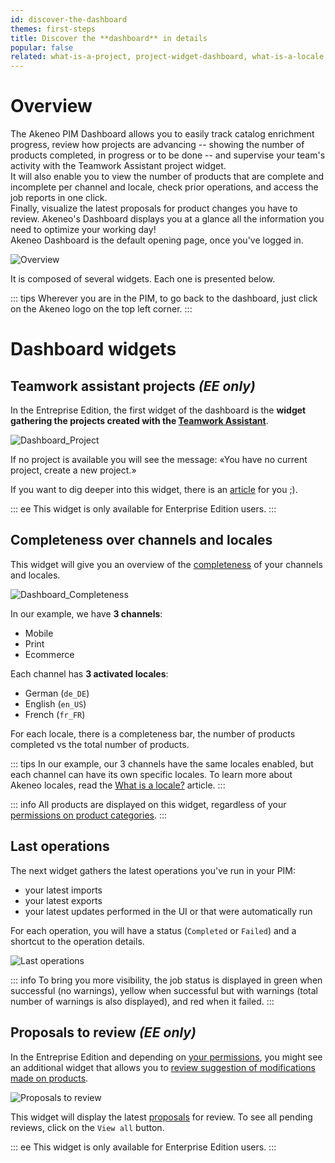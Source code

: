 ```yaml
---
id: discover-the-dashboard
themes: first-steps
title: Discover the **dashboard** in details
popular: false
related: what-is-a-project, project-widget-dashboard, what-is-a-locale, imports, exports, review-products-proposals, access-rights-on-products
---
```


# Overview

The Akeneo PIM Dashboard allows you to easily track catalog enrichment progress, review how projects are advancing -- showing the number of products completed, in progress or to be done -- and supervise your team's activity with the Teamwork Assistant project widget.   
It will also enable you to view the number of products that are complete and incomplete per channel and locale, check prior operations, and access the job reports in one click.    
Finally, visualize the latest proposals for product changes you have to review. Akeneo's Dashboard displays you at a glance all the information you need to optimize your working day!    
Akeneo Dashboard is the default opening page, once you've logged in.

![Overview](../img/Dashboard.png)

It is composed of several widgets. Each one is presented below.

::: tips
Wherever you are in the PIM, to go back to the dashboard, just click on the Akeneo logo on the top left corner.
:::

# Dashboard widgets

## Teamwork assistant projects _(EE only)_

In the Entreprise Edition, the first widget of the dashboard is the **widget gathering the projects created with the [Teamwork Assistant](what-is-a-project.html)**.

![Dashboard_Project](../img/Dashboard_Project.png)

If no project is available you will see the message: «You have no current project, create a new project.»

If you want to dig deeper into this widget, there is an [article](project-widget-dashboard.html) for you ;).

::: ee
This widget is only available for Enterprise Edition users.
:::

## Completeness over channels and locales

This widget will give you an overview of the [completeness](what-is-the-completeness.html) of your channels and locales.

![Dashboard_Completeness](../img/Dashboard_Completeness.png)

In our example, we have **3 channels**:
- Mobile
- Print
- Ecommerce

Each channel has **3 activated locales**:
- German (`de_DE`)
- English (`en_US`)
- French (`fr_FR`)

For each locale, there is a completeness bar, the number of products completed vs the total number of products.

::: tips
In our example, our 3 channels have the same locales enabled, but each channel can have its own specific locales. To learn more about Akeneo locales, read the [What is a locale?](what-is-a-locale.html#mainContent) article. 
:::

::: info
All products are displayed on this widget, regardless of your [permissions on product categories](access-rights-on-products.html#rights-depending-on-the-categories).
:::


## Last operations

The next widget gathers the latest operations you've run in your PIM:
- your latest imports
- your latest exports
- your latest updates performed in the UI or that were automatically run

For each operation, you will have a status (`Completed` or `Failed`) and a shortcut to the operation details.

![Last operations](../img/Dashboard_Process.png)

::: info
To bring you more visibility, the job status is displayed in green when successful (no warnings), yellow when successful but with warnings (total number of warnings is also displayed), and red when it failed.
:::


## Proposals to review _(EE only)_

In the Entreprise Edition and depending on [your permissions](access-rights-on-products.html), you might see an additional widget that allows you to [review suggestion of modifications made on products](review-products-proposals.html).

![Proposals to review](../img/Activity_Proposals.png)

This widget will display the latest [proposals](proposals-workflow.html) for review. To see all pending reviews, click on the `View all` button.

::: ee
This widget is only available for Enterprise Edition users.
:::
